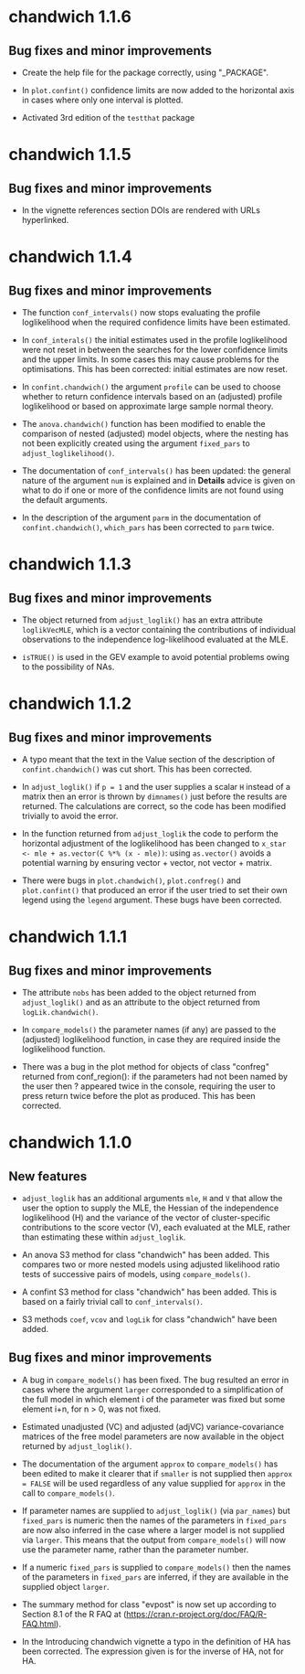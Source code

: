 # chandwich 1.1.6

## Bug fixes and minor improvements

* Create the help file for the package correctly, using "_PACKAGE".

* In `plot.confint()` confidence limits are now added to the horizontal axis in cases where only one interval is plotted.

* Activated 3rd edition of the `testthat` package

# chandwich 1.1.5

## Bug fixes and minor improvements

* In the vignette references section DOIs are rendered with URLs hyperlinked.

# chandwich 1.1.4

## Bug fixes and minor improvements

* The function `conf_intervals()` now stops evaluating the profile loglikelihood when the required confidence limits have been estimated.

* In `conf_interals()` the initial estimates used in the profile loglikelihood were not reset in between the searches for the lower confidence limits and the upper limits.  In some cases this may cause problems for the optimisations.  This has been corrected: initial estimates are now reset. 

* In `confint.chandwich()` the argument `profile` can be used to choose whether to return confidence intervals based on an (adjusted) profile loglikelihood or based on approximate large sample normal theory.

* The `anova.chandwich()` function has been modified to enable the comparison of nested (adjusted) model objects, where the nesting has not been explicitly created using the argument `fixed_pars` to `adjust_loglikelihood()`.

* The documentation of `conf_intervals()` has been updated: the general nature of the argument `num` is explained and in **Details** advice is given on what to do if one or more of the confidence limits are not found using the default arguments.

* In the description of the argument `parm` in the documentation of `confint.chandwich()`, `which_pars` has been corrected to `parm` twice.

# chandwich 1.1.3

## Bug fixes and minor improvements

* The object returned from `adjust_loglik()` has an extra attribute `loglikVecMLE`, which is a vector containing the contributions of individual observations to the independence log-likelihood evaluated at the MLE.

* `isTRUE()` is used in the GEV example to avoid potential problems owing to the possibility of NAs.

# chandwich 1.1.2

## Bug fixes and minor improvements

* A typo meant that the text in the Value section of the description of `confint.chandwich()` was cut short.  This has been corrected.

* In `adjust_loglik()` if `p = 1` and the user supplies a scalar `H` instead of a matrix then an error is thrown by `dimnames()` just before the results are returned.  The calculations are correct, so the code has been modified trivially to avoid the error.

* In the function returned from `adjust_loglik` the code to perform the horizontal adjustment of the loglikelihood has been changed to `x_star <- mle + as.vector(C %*% (x - mle))`: using `as.vector()` avoids a potential warning by ensuring vector + vector, not vector + matrix.

* There were bugs in `plot.chandwich()`, `plot.confreg()` and `plot.confint()` that produced an error if the user tried to set their own legend using the `legend` argument.  These bugs have been corrected.

# chandwich 1.1.1

## Bug fixes and minor improvements

* The attribute `nobs` has been added to the object returned from `adjust_loglik()` and as an attribute to the object returned from `logLik.chandwich()`. 

* In `compare_models()` the parameter names (if any) are passed to the (adjusted) loglikelihood function, in case they are required inside the loglikelihood function.

* There was a bug in the plot method for objects of class "confreg" returned from conf_region(): if the parameters had not been named by the user then ? appeared twice in the console, requiring the user to press return twice before the plot as produced.  This has been corrected. 

# chandwich 1.1.0

## New features

* `adjust_loglik` has an additional arguments `mle`, `H` and  `V` that allow the user the option to supply the MLE, the Hessian of the independence loglikelihood (H) and the variance of the vector of cluster-specific contributions to the score vector (V), each evaluated at the MLE, rather than estimating these within `adjust_loglik`.

* An anova S3 method for class "chandwich" has been added.  This compares two or more nested models using adjusted likelihood ratio tests of successive pairs of models, using `compare_models()`.

* A confint S3 method for class "chandwich" has been added.  This is based on a fairly trivial call to `conf_intervals()`.

* S3 methods `coef`, `vcov` and `logLik` for class "chandwich" have been added.

## Bug fixes and minor improvements

* A bug in `compare_models()` has been fixed.  The bug resulted an error in cases where the argument `larger` corresponded to a simplification of the full model in which element i of the parameter was fixed but some element i+n, for n > 0, was not fixed.

* Estimated unadjusted (VC) and adjusted (adjVC) variance-covariance matrices of the free model parameters are now available in the object returned by `adjust_loglik()`.

* The documentation of the argument `approx` to `compare_models()` has been edited to make it clearer that if `smaller` is not supplied then `approx = FALSE` will be used regardless of any value supplied for `approx` in the call to `compare_models()`.

* If parameter names are supplied to `adjust_loglik()` (via `par_names`) but `fixed_pars` is numeric then the names of the parameters in `fixed_pars` are now also inferred in the case where a larger model is not supplied via `larger`.  This means that the output from `compare_models()` will now use the parameter name, rather than the parameter number.

* If a numeric `fixed_pars` is supplied to `compare_models()` then the names of the parameters in `fixed_pars` are inferred, if they are available in the supplied object `larger`.

* The summary method for class "evpost" is now set up according to Section 8.1 of the R FAQ at (https://cran.r-project.org/doc/FAQ/R-FAQ.html).

* In the Introducing chandwich vignette a typo in the definition of HA has been corrected.  The expression given is for the inverse of HA, not for HA.

